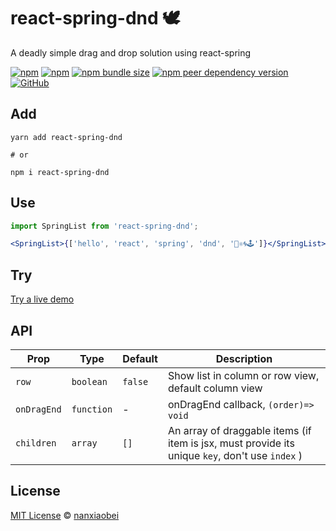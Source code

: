 # react-spring-dnd 🕊

A deadly simple drag and drop solution using react-spring

[![npm](https://img.shields.io/npm/v/react-spring-dnd.svg?style=flat-square)](https://www.npmjs.com/package/react-spring-dnd)
[![npm](https://img.shields.io/npm/dt/react-spring-dnd?style=flat-square)](https://www.npmtrends.com/react-spring-dnd)
[![npm bundle size](https://img.shields.io/bundlephobia/minzip/react-spring-dnd?style=flat-square)](https://bundlephobia.com/result?p=react-spring-dnd)
[![npm peer dependency version](https://img.shields.io/npm/dependency-version/react-spring-dnd/peer/react?style=flat-square)](https://github.com/facebook/react)
[![GitHub](https://img.shields.io/github/license/nanxiaobei/react-spring-dnd?style=flat-square)](https://github.com/nanxiaobei/react-spring-dnd/blob/master/LICENSE)

## Add

```shell script
yarn add react-spring-dnd

# or

npm i react-spring-dnd
```

## Use

```jsx
import SpringList from 'react-spring-dnd';

<SpringList>{['hello', 'react', 'spring', 'dnd', '👋⚛️🌀🕹']}</SpringList>;
```

## Try

[Try a live demo](https://codesandbox.io/s/react-spring-dnd-bnzlu)

## API

| Prop        | Type       | Default | Description                                                                                     |
| ----------- | ---------- | ------- | ----------------------------------------------------------------------------------------------- |
| `row`       | `boolean`  | `false` | Show list in column or row view, default column view                                            |
| `onDragEnd` | `function` | -       | onDragEnd callback, `(order)=> void`                                                            |
| `children`  | `array`    | `[]`    | An array of draggable items (if item is jsx, must provide its unique `key`, don't use `index` ) |

## License

[MIT License](https://github.com/nanxiaobei/react-spring-dnd/blob/master/LICENSE) © [nanxiaobei](https://mrlee.me/)
